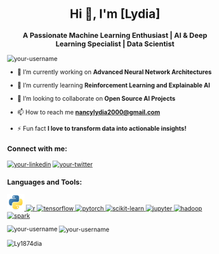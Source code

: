 <h1 align="center">Hi 👋, I'm [Lydia]</h1>
<h3 align="center">A Passionate Machine Learning Enthusiast | AI & Deep Learning Specialist | Data Scientist</h3>

<p align="left"> <img src="https://komarev.com/ghpvc/?username=your-username&label=Profile%20views&color=0e75b6&style=flat" alt="your-username" /> </p>

- 🔭 I’m currently working on **Advanced Neural Network Architectures**

- 🌱 I’m currently learning **Reinforcement Learning and Explainable AI**

- 👯 I’m looking to collaborate on **Open Source AI Projects**

- 📫 How to reach me **nancylydia2000@gmail.com**

- ⚡ Fun fact **I love to transform data into actionable insights!**

<h3 align="left">Connect with me:</h3>
<p align="left">
<a href="https://linkedin.com/in/your-linkedin" target="blank"><img align="center" src="https://cdn.jsdelivr.net/npm/simple-icons@3.0.1/icons/linkedin.svg" alt="your-linkedin" height="30" width="40" /></a>
<a href="https://twitter.com/your-twitter" target="blank"><img align="center" src="https://cdn.jsdelivr.net/npm/simple-icons@3.0.1/icons/twitter.svg" alt="your-twitter" height="30" width="40" /></a>
</p>

<h3 align="left">Languages and Tools:</h3>
<p align="left"> 
<a href="https://www.python.org" target="_blank"> <img src="https://raw.githubusercontent.com/devicons/devicon/master/icons/python/python-original.svg" alt="python" width="40" height="40"/> </a> 
<a href="https://www.r-project.org/" target="_blank"> <img src="https://www.r-project.org/logo/Rlogo.png" alt="r" width="40" height="40"/> </a> 
<a href="https://www.tensorflow.org" target="_blank"> <img src="https://www.vectorlogo.zone/logos/tensorflow/tensorflow-icon.svg" alt="tensorflow" width="40" height="40"/> </a> 
<a href="https://pytorch.org/" target="_blank"> <img src="https://www.vectorlogo.zone/logos/pytorch/pytorch-icon.svg" alt="pytorch" width="40" height="40"/> </a> 
<a href="https://scikit-learn.org/" target="_blank"> <img src="https://scikit-learn.org/stable/_static/scikit-learn-logo-small.png" alt="scikit-learn" width="40" height="40"/> </a>
<a href="https://jupyter.org/" target="_blank"> <img src="https://jupyter.org/assets/homepage/main-logo.svg" alt="jupyter" width="40" height="40"/> </a> 
<a href="https://hadoop.apache.org/" target="_blank"> <img src="https://www.vectorlogo.zone/logos/apache_hadoop/apache_hadoop-icon.svg" alt="hadoop" width="40" height="40"/> </a> 
<a href="https://spark.apache.org/" target="_blank"> <img src="https://spark.apache.org/images/spark-logo-trademark.png" alt="spark" width="80" height="40"/> </a> 
</p>

<p><img align="left" src="https://github-readme-stats.vercel.app/api/top-langs?username=your-username&show_icons=true&locale=en&layout=compact" alt="your-username" /></p>

<p>&nbsp;<img align="center" src="https://github-readme-stats.vercel.app/api?username=your-username&show_icons=true&locale=en" alt="your-username" /></p>

<p><img align="center" src="https://github-readme-streak-stats.herokuapp.com/?user=your-username&" alt="Ly1874dia" /></p>

